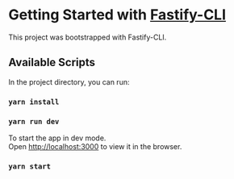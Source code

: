 # Getting Started with [Fastify-CLI](https://www.npmjs.com/package/fastify-cli)
This project was bootstrapped with Fastify-CLI.

## Available Scripts

In the project directory, you can run:
### `yarn install`

### `yarn run dev`

To start the app in dev mode.\
Open [http://localhost:3000](http://localhost:3000) to view it in the browser.

### `yarn start`

